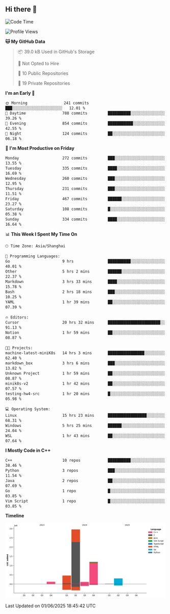 ## Hi there 👋

<!--  ![Top Langs](https://github-readme-stats.vercel.app/api/top-langs/?username=ScottZhang812) -->

<!--START_SECTION:waka-->
![Code Time](http://img.shields.io/badge/Code%20Time-73%20hrs%201%20min-blue)

![Profile Views](http://img.shields.io/badge/Profile%20Views-0-blue)

**🐱 My GitHub Data** 

> 📦 39.0 kB Used in GitHub's Storage 
 > 
> 🚫 Not Opted to Hire
 > 
> 📜 10 Public Repositories 
 > 
> 🔑 19 Private Repositories 
 > 
**I'm an Early 🐤** 

```text
🌞 Morning                241 commits         ███░░░░░░░░░░░░░░░░░░░░░░   12.01 % 
🌆 Daytime                788 commits         ██████████░░░░░░░░░░░░░░░   39.26 % 
🌃 Evening                854 commits         ███████████░░░░░░░░░░░░░░   42.55 % 
🌙 Night                  124 commits         ██░░░░░░░░░░░░░░░░░░░░░░░   06.18 % 
```
📅 **I'm Most Productive on Friday** 

```text
Monday                   272 commits         ███░░░░░░░░░░░░░░░░░░░░░░   13.55 % 
Tuesday                  335 commits         ████░░░░░░░░░░░░░░░░░░░░░   16.69 % 
Wednesday                260 commits         ███░░░░░░░░░░░░░░░░░░░░░░   12.95 % 
Thursday                 231 commits         ███░░░░░░░░░░░░░░░░░░░░░░   11.51 % 
Friday                   467 commits         ██████░░░░░░░░░░░░░░░░░░░   23.27 % 
Saturday                 108 commits         █░░░░░░░░░░░░░░░░░░░░░░░░   05.38 % 
Sunday                   334 commits         ████░░░░░░░░░░░░░░░░░░░░░   16.64 % 
```


📊 **This Week I Spent My Time On** 

```text
🕑︎ Time Zone: Asia/Shanghai

💬 Programming Languages: 
Go                       9 hrs               ██████████░░░░░░░░░░░░░░░   40.01 % 
Other                    5 hrs 2 mins        ██████░░░░░░░░░░░░░░░░░░░   22.37 % 
Markdown                 3 hrs 33 mins       ████░░░░░░░░░░░░░░░░░░░░░   15.78 % 
Bash                     2 hrs 18 mins       ███░░░░░░░░░░░░░░░░░░░░░░   10.25 % 
YAML                     1 hr 39 mins        ██░░░░░░░░░░░░░░░░░░░░░░░   07.39 % 

🔥 Editors: 
Cursor                   20 hrs 32 mins      ███████████████████████░░   91.13 % 
Notion                   1 hr 59 mins        ██░░░░░░░░░░░░░░░░░░░░░░░   08.87 % 

🐱‍💻 Projects: 
machine-latest-miniK8s   14 hrs 3 mins       ████████████████░░░░░░░░░   62.40 % 
markdown_box             3 hrs 6 mins        ███░░░░░░░░░░░░░░░░░░░░░░   13.82 % 
Unknown Project          1 hr 59 mins        ██░░░░░░░░░░░░░░░░░░░░░░░   08.87 % 
minik8s-v2               1 hr 42 mins        ██░░░░░░░░░░░░░░░░░░░░░░░   07.57 % 
testing-hw4-src          1 hr 20 mins        █░░░░░░░░░░░░░░░░░░░░░░░░   05.98 % 

💻 Operating System: 
Linux                    15 hrs 23 mins      █████████████████░░░░░░░░   68.31 % 
Windows                  5 hrs 25 mins       ██████░░░░░░░░░░░░░░░░░░░   24.04 % 
WSL                      1 hr 43 mins        ██░░░░░░░░░░░░░░░░░░░░░░░   07.64 % 
```

**I Mostly Code in C++** 

```text
C++                      10 repos            ██████████░░░░░░░░░░░░░░░   38.46 % 
Python                   3 repos             ███░░░░░░░░░░░░░░░░░░░░░░   11.54 % 
Java                     2 repos             ██░░░░░░░░░░░░░░░░░░░░░░░   07.69 % 
Go                       1 repo              █░░░░░░░░░░░░░░░░░░░░░░░░   03.85 % 
Vim Script               1 repo              █░░░░░░░░░░░░░░░░░░░░░░░░   03.85 % 
```



**Timeline**

![Lines of Code chart](https://raw.githubusercontent.com/ScottZhang812/ScottZhang812/main/assets/bar_graph.png)


 Last Updated on 01/06/2025 18:45:42 UTC
<!--END_SECTION:waka-->


<!--
**ScottZhang812/ScottZhang812** is a ✨ _special_ ✨ repository because its `README.md` (this file) appears on your GitHub profile.

Here are some ideas to get you started:

- 🔭 I’m currently working on ...
- 🌱 I’m currently learning ...
- 👯 I’m looking to collaborate on ...
- 🤔 I’m looking for help with ...
- 💬 Ask me about ...
- 📫 How to reach me: ...
- 😄 Pronouns: ...
- ⚡ Fun fact: ...
-->
